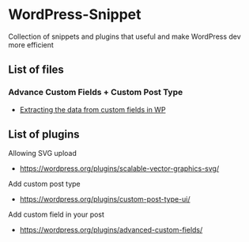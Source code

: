 # WordPress-Snippet
Collection of snippets and plugins that useful and make WordPress dev more efficient

## List of files
### Advance Custom Fields + Custom Post Type
- <a href="https://github.com/buditanrim/WordPress-Snippet/blob/master/Custom%20Post/WP_Query(%20Advance%20Custom%20Fields%20)">Extracting the data from custom fields in WP</a>

## List of plugins
Allowing SVG upload
- https://wordpress.org/plugins/scalable-vector-graphics-svg/ 

Add custom post type
- https://wordpress.org/plugins/custom-post-type-ui/

Add custom field in your post
- https://wordpress.org/plugins/advanced-custom-fields/
